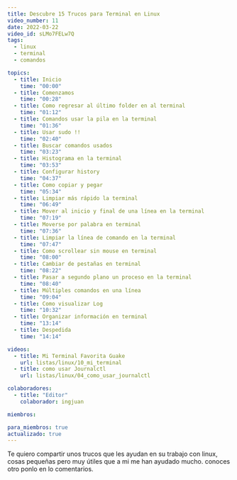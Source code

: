 ```yaml
---
title: Descubre 15 Trucos para Terminal en Linux
video_number: 11
date: 2022-03-22
video_id: sLMo7FELw7Q
tags:
  - linux
  - terminal
  - comandos

topics:
  - title: Inicio
    time: "00:00"
  - title: Comenzamos
    time: "00:28"
  - title: Como regresar al último folder en al terminal
    time: "01:12"
  - title: Comandos usar la pila en la terminal
    time: "01:36"
  - title: Usar sudo !!
    time: "02:40"
  - title: Buscar comandos usados
    time: "03:23"
  - title: Histograma en la terminal
    time: "03:53"
  - title: Configurar history
    time: "04:37"
  - title: Como copiar y pegar
    time: "05:34"
  - title: Limpiar más rápido la terminal
    time: "06:49"
  - title: Mover al inicio y final de una línea en la terminal
    time: "07:19"
  - title: Moverse por palabra en terminal
    time: "07:36"
  - title: Limpiar la línea de comando en la terminal
    time: "07:47"
  - title: Como scrollear sin mouse en terminal
    time: "08:00"
  - title: Cambiar de pestañas en terminal
    time: "08:22"
  - title: Pasar a segundo plano un proceso en la terminal
    time: "08:40"
  - title: Múltiples comandos en una línea
    time: "09:04"
  - title: Como visualizar Log
    time: "10:32"
  - title: Organizar información en terminal
    time: "13:14"
  - title: Despedida
    time: "14:14"

videos:
  - title: Mi Terminal Favorita Guake
    url: listas/linux/10_mi_terminal
  - title: como usar Journalctl
    url: listas/linux/04_como_usar_journalctl

colaboradores:
  - title: "Editor"
    colaborador: ingjuan

miembros:

para_miembros: true
actualizado: true
---
```


Te quiero compartir unos trucos que les ayudan en su trabajo con linux, cosas pequeñas pero muy útiles que a mi me han ayudado mucho. conoces otro ponlo en lo comentarios.
